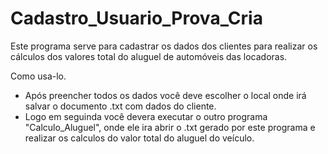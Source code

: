 # Cadastro_Usuario_Prova_Cria

Este programa serve para cadastrar os dados dos clientes para realizar os cálculos dos valores total do aluguel de automóveis das locadoras.

Como usa-lo.
 - Após preencher todos os dados você deve escolher o local onde irá salvar o documento .txt com dados do cliente.
 - Logo em seguinda você devera executar o outro programa "Calculo_Aluguel", onde ele ira abrir o .txt gerado por este programa e realizar os calculos do valor total do aluguel do veículo. 
